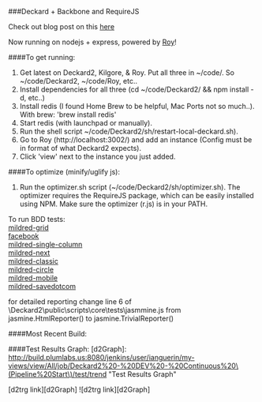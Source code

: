 ###Deckard + Backbone and RequireJS

Check out blog post on this [here](http://plumlabs.us:81/blogs/show/19 "http://plumlabs.us:81/blogs/show/19")

Now running on nodejs + express, powered by [Roy](https://github.com/Valassis-Digital-Media/Roy "https://github.com/Valassis-Digital-Media/Roy")!

####To get running:
1. Get latest on Deckard2, Kilgore, & Roy. Put all three in ~/code/. So ~/code/Deckard2, ~/code/Roy, etc..
2. Install dependencies for all three (cd ~/code/Deckard2/ && npm install -d, etc..)
3. Install redis (I found Home Brew to be helpful, Mac Ports not so much..). With brew: 'brew install redis'
4. Start redis (with launchpad or manually).
5. Run the shell script ~/code/Deckard2/sh/restart-local-deckard.sh).
6. Go to Roy (http://localhost:3002/) and add an instance (Config must be in format of what Deckard2 expects).
7. Click 'view' next to the instance you just added.

####To optimize (minify/uglify js):
1. Run the optimizer.sh script (~/code/Deckard2/sh/optimizer.sh). The optimizer requires the RequireJS package, which can be easily installed using NPM. Make sure the optimizer (r.js) is in your PATH.

To run BDD tests:  
[mildred-grid](http://localhost:3000/scripts/apps/mildred-grid/tests/specRunner.html "http://localhost:3000/scripts/apps/mildred-grid/tests/specRunner.html")  
[facebook](http://localhost:3000/scripts/apps/facebook/tests/specRunner.html "http://localhost:3000/scripts/apps/facebook/tests/specRunner.html")  
[mildred-single-column](http://localhost:3000/scripts/apps/mildred-single-column/tests/specRunner.html "http://localhost:3000/scripts/apps/mildred-single-column/tests/specRunner.html")  
[mildred-next](http://localhost:3000/scripts/apps/mildred-next/tests/specRunner.html "http://localhost:3000/scripts/apps/mildred-next/tests/specRunner.html")  
[mildred-classic](http://localhost:3000/scripts/apps/mildred-classic/tests/specRunner.html "http://localhost:3000/scripts/apps/mildred-classic/tests/specRunner.html")  
[mildred-circle](http://localhost:3000/scripts/apps/mildred-circle/tests/specRunner.html "http://localhost:3000/scripts/apps/mildred-circle/tests/specRunner.html")  
[mildred-mobile](http://localhost:3000/scripts/apps/mildred-mobile/tests/specRunner.html "http://localhost:3000/scripts/apps/mildred-mobile/tests/specRunner.html")  
[mildred-savedotcom](http://localhost:3000/scripts/apps/mildred-savedotcom/tests/specRunner.html "http://localhost:3000/scripts/apps/mildred-savedotcom/tests/specRunner.html")

for detailed reporting change line 6 of \Deckard2\public\scripts\core\tests\jasmmine.js from jasmine.HtmlReporter() to jasmine.TrivialReporter()

####Most Recent Build:

####Test Results Graph:
[d2Graph]: http://build.plumlabs.us:8080/jenkins/user/ianguerin/my-views/view/All/job/Deckard2%20-%20DEV%20-%20Continuous%20\(Pipeline%20Start\)/test/trend "Test Results Graph"

[d2trg link][d2Graph]
![d2trg link][d2Graph]


